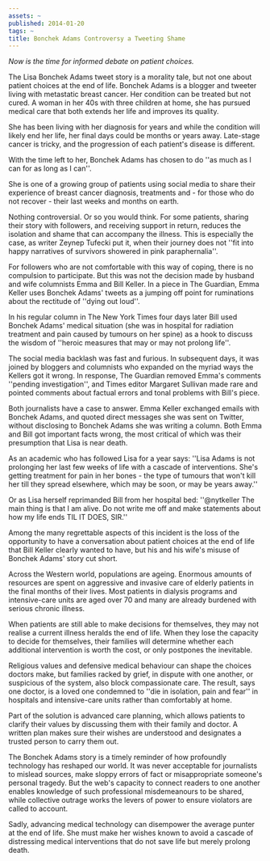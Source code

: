 ```yaml
---
assets: ~
published: 2014-01-20
tags: ~
title: Bonchek Adams Controversy a Tweeting Shame
---
```

*Now is the time for informed debate on patient choices.*

The Lisa Bonchek Adams tweet story is a morality tale, but not one about patient choices at the end of life. Bonchek Adams is a blogger and tweeter living with metastatic breast cancer. Her condition can be treated but not cured. A woman in her 40s with three children at home, she has pursued medical care that both extends her life and improves its quality.

She has been living with her diagnosis for years and while the condition will likely end her life, her final days could be months or years away.
Late-stage cancer is tricky, and the progression of each patient's disease is different. 

With the time left to her, Bonchek Adams has chosen to do ''as much as I can for as long as I can''.

She is one of a growing group of patients using social media to share their experience of breast cancer diagnosis, treatments and - for those who do not recover - their last weeks and months on earth.

Nothing controversial. Or so you would think. For some patients, sharing their story with followers, and receiving support in return, reduces the isolation and shame that can accompany the illness. This is especially the case, as writer Zeynep Tufecki put it, when their journey does not ''fit into happy narratives of survivors showered in pink paraphernalia''.

For followers who are not comfortable with this way of coping, there is no compulsion to participate. But this was not the decision made by husband and wife columnists Emma and Bill Keller. In a piece in The Guardian, Emma Keller uses Bonchek Adams' tweets as a jumping off point for ruminations about the rectitude of ''dying out loud''.

In his regular column in The New York Times four days later Bill used Bonchek Adams' medical situation (she was in hospital for radiation treatment and pain caused by tumours on her spine) as a hook to discuss the wisdom of ''heroic measures that may or may not prolong life''. 

The social media backlash was fast and furious. In subsequent days, it was joined by bloggers and columnists who expanded on the myriad ways the Kellers got it wrong. In response, The Guardian removed Emma's comments ''pending investigation'', and Times editor Margaret Sullivan made rare and pointed comments about factual errors and tonal problems with Bill's piece.

Both journalists have a case to answer. Emma Keller exchanged emails with Bonchek Adams, and quoted direct messages she was sent on Twitter, without disclosing to Bonchek Adams she was writing a column. Both Emma and Bill got important facts wrong, the most critical of which was their presumption that Lisa is near death.

As an academic who has followed Lisa for a year says: ''Lisa Adams is not prolonging her last few weeks of life with a cascade of interventions. She's getting treatment for pain in her bones - the type of tumours that won't kill her till they spread elsewhere, which may be soon, or may be years away.''

Or as Lisa herself reprimanded Bill from her hospital bed: ''@nytkeller The main thing is that I am alive. Do not write me off and make statements about how my life ends TIL IT DOES, SIR.''

Among the many regrettable aspects of this incident is the loss of the opportunity to have a conversation about patient choices at the end of life that Bill Keller clearly wanted to have, but his and his wife's misuse of Bonchek Adams' story cut short.

Across the Western world, populations are ageing. Enormous amounts of resources are spent on aggressive and invasive care of elderly patients in the final months of their lives. Most patients in dialysis programs and intensive-care units are aged over 70 and many are already burdened with serious chronic illness.

When patients are still able to make decisions for themselves, they may not realise a current illness heralds the end of life. When they lose the capacity to decide for themselves, their families will determine whether each additional intervention is worth the cost, or only postpones the inevitable.

Religious values and defensive medical behaviour can shape the choices doctors make, but families racked by grief, in dispute with one another, or suspicious of the system, also block compassionate care. The result, says one doctor, is a loved one condemned to ''die in isolation, pain and fear'' in hospitals and intensive-care units rather than comfortably at home.

Part of the solution is advanced care planning, which allows patients to clarify their values by discussing them with their family and doctor. A written plan makes sure their wishes are understood and designates a trusted person to carry them out.

The Bonchek Adams story is a timely reminder of how profoundly technology has reshaped our world. It was never acceptable for journalists to mislead sources, make sloppy errors of fact or misappropriate someone's personal tragedy. But the web's capacity to connect readers to one another enables knowledge of such professional misdemeanours to be shared, while collective outrage works the levers of power to ensure violators are called to account.

Sadly, advancing medical technology can disempower the average punter at the end of life. She must make her wishes known to avoid a cascade of distressing medical interventions that do not save life but merely prolong death.
